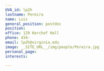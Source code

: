```yaml
---
UVA_id: lp2h
lastname: Pereira
name: Luis
general_position: postdoc
position:
office: 129 Kerchof Hall
phone: 434-
email: lp2h@virginia.edu
image: __SITE_URL__/img/people/Pereira.jpg
personal_page:
interests:

---
```

